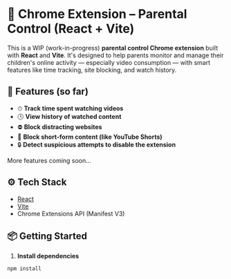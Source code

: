 # 🧩 Chrome Extension – Parental Control (React + Vite)

This is a WIP (work-in-progress) **parental control Chrome extension** built with **React** and **Vite**. It's designed to help parents monitor and manage their children's online activity — especially video consumption — with smart features like time tracking, site blocking, and watch history.



## 🚀 Features (so far)

- ⏱ **Track time spent watching videos**
- 🕓 **View history of watched content**
- ⛔ **Block distracting websites**
- 🚫 **Block short-form content (like YouTube Shorts)**
- 🔒 **Detect suspicious attempts to disable the extension**

More features coming soon...

## ⚙️ Tech Stack

- [React](https://react.dev/)
- [Vite](https://vitejs.dev/)
- Chrome Extensions API (Manifest V3)

## 📦 Getting Started

1. **Install dependencies**

```bash
npm install
```
